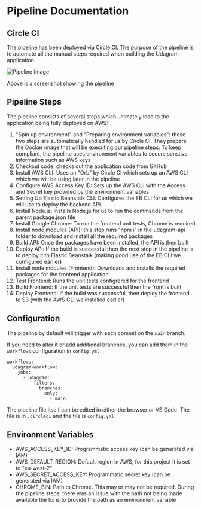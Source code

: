 # Pipeline Documentation

## Circle CI

The pipeline has been deployed via Circle CI. The purpose of the pipeline is to automate all the manual steps required when building the Udagram application.

![Pipeline Image](/SCREENSHOTS/PIPELINE.png)

Above is a screenshot showing the pipeline

## Pipeline Steps

The pipeline consists of several steps which ultimately lead to the application being fully deployed on AWS:

1. "Spin up environment" and "Preparing environment variables": these two steps are automatically handled for us by Circle CI. They prepare the Docker image that will be executing our pipeline steps. To keep compliant, the pipeline uses environment variables to secure senstive information such as AWS keys
2. Checkout code: checks out the application code from GitHub
3. Install AWS CLI: Uses an "Orb" by Circle CI which sets up an AWS CLI which we will be using later in the pipeline
4. Configure AWS Access Key ID: Sets up the AWS CLI with the Access and Secret key provided by the environment variables
5. Setting Up Elastic Beanstalk CLI: Configures the EB CLI for us which we will use to deploy the backend API
6. Install Node.js: Installs Node.js for us to run the commands from the parent package.json file
7. Install Google Chrome: To run the frontend unit tests, Chrome is required
8. Install node modules (API): this step runs "npm i" in the udagram-api folder to download and install all the required packages
9. Build API: Once the packages have been installed, the API is then built
10. Deploy API: If the build is successful then the next step in the pipeline is to deploy it to Elastic Beanstalk (making good use of the EB CLI we configured earlier)
11. Install node modules (Frontend): Downloads and installs the required packages for the frontend application
12. Test Frontend: Runs the unit tests configrered for the frontend
13. Build Frontend: If the unit tests are successful then the front is built
14. Deploy Frontend: If the build was successful, then deploy the frontend to S3 (with the AWS CLI we installed earlier)

## Configuration

The pipeline by default will trigger with each commit on the `main` branch. 

If you need to alter it or add additional branches, you can add them in the `workflows` configuration in `config.yml`

    workflows:
      udagram-workflow:
        jobs:
          - udagram:
              filters:
                branches:
                  only:
                    - main

The pipeline file itself can be edited in either the browser or VS Code. The file is in `.circleci` and the file is `config.yml`

## Environment Variables

 - AWS_ACCESS_KEY_ID: Programmatic access key (can be generated via IAM)
 - AWS_DEFAULT_REGION: Default region in AWS, for this project it is set to "eu-west-2"
 - AWS_SECRET_ACCESS_KEY: Programmatic secret key (can be generated via IAM)
 - CHROME_BIN: Path to Chrome. This may or may not be required. During the pipeline steps, there was an issue with the path not being made available the fix is to provide the path as an environment variable